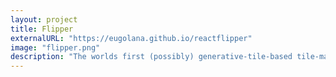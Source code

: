```yaml
---
layout: project
title: Flipper
externalURL: "https://eugolana.github.io/reactflipper"
image: "flipper.png"
description: "The worlds first (possibly) generative-tile-based tile-matching game. Written using ReactJS and creating unique tiles for each game using SVG."
---
```

   